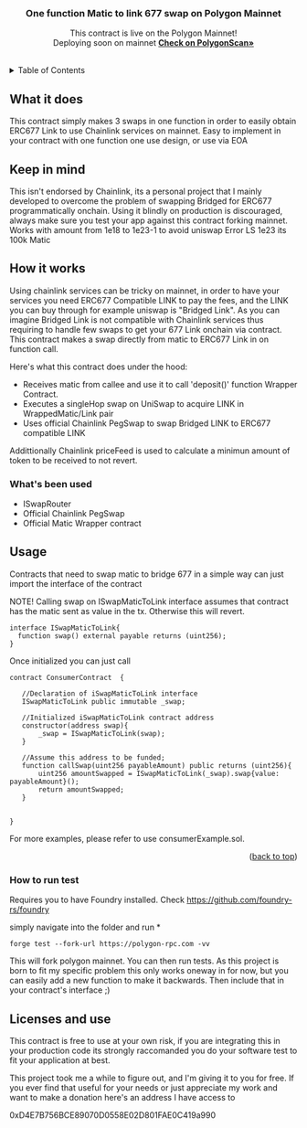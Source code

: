 <!-- PROJECT LOGO -->
<br />
<div align="center">
 

  <h3 align="center">One function Matic to link 677 swap on Polygon Mainnet</h3>

  <p align="center">
    This contract is live on the Polygon Mainnet!
    <br />  Deploying soon on mainnet 
    <a href="https://polygonscan.com/"><strong>Check on PolygonScan»</strong></a>
    <br />
    <br />
    
  </p>
</div>



<!-- TABLE OF CONTENTS -->
<details>
  <summary>Table of Contents</summary>
  <ol>
    <li>
      <a href="#about-the-project">About The Project</a>
      <ul>
        <li><a href="#built-with">Built With</a></li>
      </ul>
    </li>
    <li>
      <a href="#getting-started">Getting Started</a>
      <ul>
        <li><a href="#prerequisites">Prerequisites</a></li>
        <li><a href="#installation">Installation</a></li>
      </ul>
    </li>
    <li><a href="#usage">Usage</a></li>
    <li><a href="#roadmap">Roadmap</a></li>
    <li><a href="#contributing">Contributing</a></li>
    <li><a href="#license">License</a></li>
    <li><a href="#contact">Contact</a></li>
    <li><a href="#acknowledgments">Acknowledgments</a></li>
  </ol>
</details>

<!-- What it does -->
## What it does 
This contract simply makes 3 swaps in one function in order to easily obtain ERC677 Link to use Chainlink services on mainnet. 
Easy to implement in your contract with one function one use design, or use via EOA

## Keep in mind
This isn't endorsed by Chainlink, its a personal project that I mainly developed to overcome the problem of swapping Bridged for ERC677 programmatically onchain. Using it blindly on production is discouraged, always make sure you test your app against this contract
forking mainnet. 
Works with amount from 1e18 to 1e23-1 to avoid uniswap Error LS 
1e23 its 100k Matic 

<!-- How it works -->
## How it works

Using chainlink services can be tricky on mainnet, in order to have your services you need ERC677 Compatible LINK to pay the fees, and the LINK you can buy
through for example uniswap is "Bridged Link". As you can imagine Bridged Link is not compatible with Chainlink services thus requiring to handle few swaps to get your 677 Link onchain via contract.
This  contract makes a swap directly from matic to ERC677 Link in on function call.

Here's what this contract does under the hood:
* Receives matic from callee and use it to call 'deposit()' function Wrapper Contract.
* Executes a singleHop swap on UniSwap to acquire LINK in WrappedMatic/Link pair
* Uses official Chainlink PegSwap to swap Bridged LINK to ERC677 compatible LINK

Addittionally Chainlink priceFeed is used to calculate a minimun amount of token to be received to not revert.

### What's been used


* ISwapRouter
* Official Chainlink PegSwap
* Official Matic Wrapper contract


<!-- USAGE EXAMPLES -->
## Usage

 
Contracts that need to swap matic to bridge 677 in a simple way can just import the interface of the contract 

NOTE! Calling swap on ISwapMaticToLink interface assumes that contract has the matic sent as value in the tx. 
Otherwise this will revert.

  ```
  interface ISwapMaticToLink{
    function swap() external payable returns (uint256);
}
  ```
Once initialized you can just call 
 ```
contract ConsumerContract  {

    //Declaration of iSwapMaticToLink interface
    ISwapMaticToLink public immutable _swap;

    //Initialized iSwapMaticToLink contract address 
    constructor(address swap){
        _swap = ISwapMaticToLink(swap);
    }
    
    //Assume this address to be funded;
    function callSwap(uint256 payableAmount) public returns (uint256){
        uint256 amountSwapped = ISwapMaticToLink(_swap).swap{value: payableAmount}();
        return amountSwapped;
    }

    
}
 ```

For more examples, please refer to use consumerExample.sol.

<p align="right">(<a href="#readme-top">back to top</a>)</p>



<!-- How to run test  -->

### How to run test

Requires you to have Foundry installed. Check https://github.com/foundry-rs/foundry

simply navigate into the folder and run 
* 
  ```
  forge test --fork-url https://polygon-rpc.com -vv
  ```
This will fork polygon mainnet. You can then run tests.
As this project is born to fit my specific problem this only works oneway in for now, but you can easily add a new function to make it backwards. Then include that in your contract's interface ;)


<!-- License and use -->
## Licenses and use
This contract is free to use at your own risk, if you are integrating this in your production code its strongly raccomanded you do your software test to fit your application at best. 



<!-- Donation -->
This project took me a while to figure out, and I'm giving it to you for free. If you ever find that useful for your needs or just appreciate my work and want to make a donation here's an address I have access to

 0xD4E7B756BCE89070D0558E02D801FAE0C419a990


